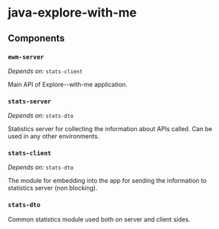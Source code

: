 # java-explore-with-me

## Components

### `ewm-server`

*Depends on:* `stats-client`

Main API of Explore--with-me application.

### `stats-server`

*Depends on:* `stats-dto`

Statistics server for collecting the information about APIs called. Can be used in any other environments.

### `stats-client`

*Depends on:* `stats-dto`

The module for embedding into the app for sending the information to statistics server (non blocking).

### `stats-dto`

Common statistics module used both on server and client sides.
